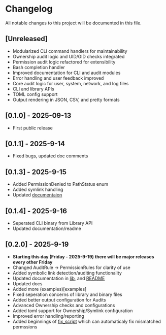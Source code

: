 # Changelog

All notable changes to this project will be documented in this file.

## [Unreleased]
- Modularized CLI command handlers for maintainability
- Ownership audit logic and UID/GID checks integrated
- Permission audit logic refactored for extensibility
- Bash completion handler 
- Improved documentation for CLI and audit modules
- Error handling and user feedback improved
- Core audit logic for user, system, network, and log files
- CLI and library APIs
- TOML config support
- Output rendering in JSON, CSV, and pretty formats

## [0.1.0] - 2025-09-13
- First public release

## [0.1.1] - 2025-9-14
- Fixed bugs, updated doc comments

## [0.1.3] - 2025-9-15
- Added PermissionDenied to PathStatus enum 
- Added symlink handling
- Updated [documentaion](https://docs.rs/alhalo/0.1.12/alhalo/index.html)

## [0.1.4] - 2025-9-16
- Seperated CLI binary from Library API
- Updated documentation/readme

## [0.2.0] - 2025-9-19
- **Starting this day (Friday - 2025-9-19) there will be major releases every other Friday**
- Changed AuditRule -> PermissionRules for clarity of use
- Added symbolic link detection/auditing functionality
- Updated documentation in [lib](lib.rs), and [README](README.md)
- Updated docs
- Added more (examples)[examples]
- Fixed seperation concerns of library and binary files
- Added better output configuration for Audits
- Advanced Ownership checks and configurations
- Added toml support for Ownership/Symlink configuration
- Improved error handling/reporting
- Added beginnings of [fix_script](audit/fix_script.rs) which can automaticaly fix mismatched permssions

